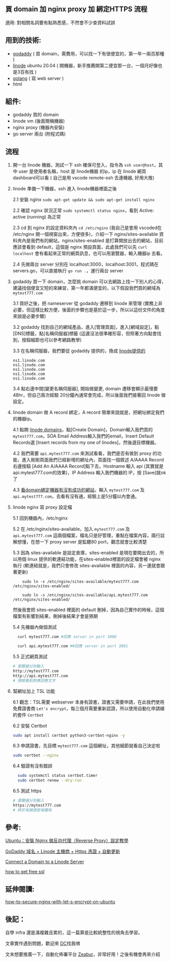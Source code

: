 ## 買 domain 加 nginx proxy 加 綁定HTTPS 流程

適用: 對相關名詞要有點熟悉感，不然會不少查資料試誤

## 用到的技術: 
- [godaddy](https://tw.godaddy.com/) ( 買 domain，需費用，可以找一下有很便宜的，第一年一兩百那種 )
- [linode](https://www.linode.com/) ubuntu 20.04 ( 開機器，新手推薦開第二便宜那一台，一個月好像也是3百有找 )
- [golang](https://go.dev/doc/install) ( 寫 web server )
- html

## 組件:
- godaddy 買的 domain
- linode vm (後面簡稱機器)
- nginx proxy (機器內安裝)
- go server 兩台 (附程式碼)

## 流程

1. 開一台 linode 機器，測試一下 ssh 確保可登入，指令為 `ssh user@host`，其中 user 是使用者名稱，host 是 linode機器 的ip，ip 在 linode 網頁 dashboard可以看 ( 自己是用 vscode remote-ssh 去連機器, 好用大推)

2. linode 準備一下機器，ssh 進入 linode機器裡面之後

    2.1 安裝 nginx `sudo apt-get update && sudo apt-get install nginx`

    2.2 確認 nginx 狀況正常 `sudo systemctl status nginx`，看到 Active: active (running) 為正常

    2.3 cd 到 nginx 的設定資料夾內 `cd /etc/nginx` (我自己是會用 vscoded在 /etc/nginx 開一個視窗出來，方便很多)，介紹一下 nginx/sites-available 資料夾內是我們有的網站，nginx/sites-enabled 是打算開放出去的網站，目前應該會看到 default，這個是 nginx 預設頁面，此處我們可以先 `curl localhost` 會有看起來正常的網頁訊息，也可以用瀏覽器，輸入機器ip 去看。

    2.4 先做兩台 server 分別在 localhost:3000，localhost:3001，程式碼在servers.go，可以直接執行 `go run .`，運行兩台 server

3. godaddy 買一下 domain，怎麼挑 domain 可以去網路上找一下別人的心得，建議找個便宜又短的來練習，第一年都滿便宜的，以下假設我們買的網域為 `mytest777.com`

    3.1 買好之後，把 nameserver 從 godaddy 遷移到 linode 來管理 (實務上非必要，但這樣比較方便，後面的步驟也是基於這一步，所以以這份文件的角度來說是必要步驟)

    3.2 godaddy 找到自己的網域產品，進入[管理頁面]，進入[網域設定]，點[DNS]標籤，點[名稱伺服器]標籤 (這邊沒法很準確形容，但照著方向點會找到，按鈕細節也可以參考網路教學)

    3.3 在名稱伺服器，我們要從 godaddy 提供的，換成 [linode提供的](https://www.linode.com/docs/products/networking/dns-manager/guides/authoritative-name-servers/)
    ```
    ns1.linode.com
    ns1.linode.com
    ns1.linode.com
    ns1.linode.com
    ns1.linode.com
    ```
    3.4 點右邊中間[變更名稱伺服器], 開始做變更, domain 遷移會顯示最慢要 48hr，但自己兩次經驗 20分鐘內通常會完成，所以後面我們接著回 linode 做設定。

4. linode domain 做 A record 綁定，A record 簡單來說就是，把網址綁定我們的機器ip。

    4.1 點開 [linode domains](https://cloud.linode.com/domains)，點[Create Domain]，Domain輸入我們買的 `mytest777.com`，SOA Email Address輸入我們的email，Insert Default Records選 [Insert records from my one of linodes]，然後選目標機器。

    4.2 我們需要 `api.mytest777.com` 來測試看看，我們是否有做到 proxy 的功能，進入剛剛頁面我們已經新增的網址內，頁面找一個敘述 A/AAAA Record 右邊按鈕 [Add An A/AAAA Record]點下去，Hostname 輸入 api (其實就是 api.mytest777.com的效果)，IP Address 輸入我們機器的 IP，按 [Save]就ok了

    4.3 [看domain綁定機器有沒有成功的網站](https://www.whatsmydns.net/#A/blog.yale.codes)，輸入 `mytest777.com` 及 `api.mytest777.com`，去看有沒有通，經驗上是5分鐘以內會通。

5. linode nginx 寫 proxy 設定檔

    5.1 回到機器內，/etc/nginx

    5.2 在 /etc/nginx/sites-available，加入 `mytest777.com` 及 `api.mytest777.com` 這兩個檔案，檔名只是好管理，重點在檔案內容，兩行註解想懂，在想一下 proxy server 是監聽80 port，觀念就會比較清楚



    5.3 因為 sites-available 是設定倉庫，sites-enabled 是現在要開出去的，所以用個 linux 提供的軟連結功能，在sites-enabled裡面的設定檔會被 nginx 執行 (軟連結就是，我們只會修改 sites-available 裡面的內容，另一邊就會跟著更新)
    ```
        sudo ln -s /etc/nginx/sites-available/mytest777.com /etc/nginx/sites-enabled/

        sudo ln -s /etc/nginx/sites-available/api.mytest777.com /etc/nginx/sites-enabled/
    ```
    然後我會把 sites-enabled 裡面的 default 刪掉，因為自己實作的時候，這個檔案有影響到結果，刪掉後結果才會是預期

    5.4 先機器內做個測試
    ```bash
      curl mytest777.com #回應 server in port 3000

      curl api.mytest777.com ##回應 server in port 3001
    ```

    5.5 正式網頁測試
    ```bash
    # 瀏覽器分別輸入
    http://mytest777.com
    http://api.mytest777.com
    # 預期看到對應回應文字
    ```

6. 幫網址加上 TSL 功能

    6.1 觀念：TSL需要 webserver 本身有證書，證書又需要申請，在此我們使用免費證書商 `Let's encrypt`，每三個月需要重新認證，所以使用自動化申請續約套件 `Certbot`

    6.2 安裝 Certbot
    ```bash
    sudo apt install certbot python3-certbot-nginx -y
    ```
    
    6.3 申請證書，先目標 `mytest777.com` 這個網址，其他細節就看自己決定啦
    ```bash
    sudo certbot --nginx
    ```

    6.4 驗證有沒有錯誤
    ```bash
      sudo systemctl status certbot.timer
      sudo certbot renew --dry-run
    ```

    6.5 測試 https    
    ```bash
    # 瀏覽器分別輸入
    https://mytest777.com
    # 終於有鎖頭受保護啦
    ```

## 參考:
[Ubuntu：安裝 Nginx 做反向代理（Reverse Proxy）設定教學](https://mnya.tw/cc/word/1921.html)

[GoDaddy 域名 + Linode 主機商 + Https 憑證 + 自動更新](https://tasb00429.medium.com/godaddy-%E5%9F%9F%E5%90%8D-linode-%E4%B8%BB%E6%A9%9F%E5%95%86-https-%E6%86%91%E8%AD%89-3c2273189725)

[Connect a Domain to a Linode Server](https://www.youtube.com/watch?v=mKfx4ryuMtY)

[how to get free ssl](https://www.tutorialsteacher.com/https/get-free-ssl-certificate)


## 延伸閱讀:
[how-to-secure-nginx-with-let-s-encrypt-on-ubuntu](https://www.digitalocean.com/community/tutorials/how-to-secure-nginx-with-let-s-encrypt-on-ubuntu-20-04)


## 後記：

自學 infra 還是滿複雜且累的，這一篇算是比較統整性的視角去學習。

文章實作遇到問題，歡迎來 [DC](https://discord.gg/GwJcrhPT7h)找我唷

文末想要推廣一下，自動化佈署平台 [Zeabur](https://zeabur.com)，非常好用！之後有機會再來介紹